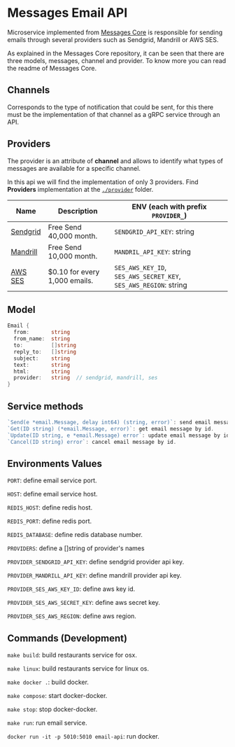 # Messages Email API

Microservice implemented from [Messages Core](https://github.com/microapis/messages-core) is responsible for sending emails through several providers such as Sendgrid, Mandrill or AWS SES.

As explained in the Messages Core repository, it can be seen that there are three models, messages, channel and provider. To know more you can read the readme of Messages Core.

## Channels

Corresponds to the type of notification that could be sent, for this there must be the implementation of that channel as a gRPC service through an API.

## Providers

The provider is an attribute of **channel** and allows to identify what types of messages are available for a specific channel.

In this api we will find the implementation of only 3 providers. Find **Providers** implementation at the [`./provider`](./providers) folder.

| Name                                   | Description                    | ENV (each with prefix `PROVIDER_`)                               |
| -------------------------------------- | ------------------------------ | ---------------------------------------------------------------- |
| [Sendgrid](https://sendgrid.com/)      | Free Send 40,000 month.        | `SENDGRID_API_KEY`: string                                       |
| [Mandrill](https://mandrill.com/)      | Free Send 10,000 month.        | `MANDRIL_API_KEY`: string                                        |
| [AWS SES](https://aws.amazon.com/ses/) | \$0.10 for every 1,000 emails. | `SES_AWS_KEY_ID`, `SES_AWS_SECRET_KEY`, `SES_AWS_REGION`: string |

## Model

```go
Email {
  from:       string
  from_name:  string
  to:         []string
  reply_to:   []string
  subject:    string
  text:       string
  html:       string
  provider:   string  // sendgrid, mandrill, ses
}
```

## Service methods

```go
`Send(e *email.Message, delay int64) (string, error)`: send email message with delay, use delay=0 for send right now.
`Get(ID string) (*email.Message, error)`: get email message by id.
`Update(ID string, e *email.Message) error`: update email message by id.
`Cancel(ID string) error`: cancel email message by id.
```

## Environments Values

`PORT`: define email service port.

`HOST`: define email service host.

`REDIS_HOST`: define redis host.

`REDIS_PORT`: define redis port.

`REDIS_DATABASE`: define redis database number.

`PROVIDERS`: define a []string of provider's names

`PROVIDER_SENDGRID_API_KEY`: define sendgrid provider api key.

`PROVIDER_MANDRILL_API_KEY`: define mandrill provider api key.

`PROVIDER_SES_AWS_KEY_ID`: define aws key id.

`PROVIDER_SES_AWS_SECRET_KEY`: define aws secret key.

`PROVIDER_SES_AWS_REGION`: define aws region.

## Commands (Development)

`make build`: build restaurants service for osx.

`make linux`: build restaurants service for linux os.

`make docker .`: build docker.

`make compose`: start docker-docker.

`make stop`: stop docker-docker.

`make run`: run email service.

`docker run -it -p 5010:5010 email-api`: run docker.
